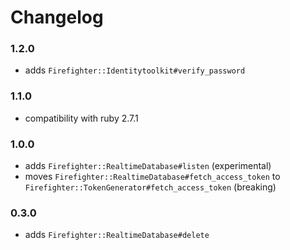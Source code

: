 # Changelog

### 1.2.0

- adds `Firefighter::Identitytoolkit#verify_password`

### 1.1.0

- compatibility with ruby 2.7.1

### 1.0.0

- adds `Firefighter::RealtimeDatabase#listen` (experimental)
- moves `Firefighter::RealtimeDatabase#fetch_access_token` to `Firefighter::TokenGenerator#fetch_access_token` (breaking)

### 0.3.0

- adds `Firefighter::RealtimeDatabase#delete`
